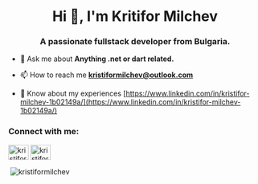 <h1 align="center">Hi 👋, I'm Kritifor Milchev</h1>
<h3 align="center">A passionate fullstack developer from Bulgaria.</h3>

- 💬 Ask me about **Anything .net or dart related.**

- 📫 How to reach me **kristiformilchev@outlook.com**

- 📄 Know about my experiences [https://www.linkedin.com/in/kristifor-milchev-1b02149a/](https://www.linkedin.com/in/kristifor-milchev-1b02149a/)

 
<h3 align="left">Connect with me:</h3>
<p align="left">
<a href="https://twitter.com/kristifor_m" target="blank"><img align="center" src="https://raw.githubusercontent.com/rahuldkjain/github-profile-readme-generator/master/src/images/icons/Social/twitter.svg" alt="kristifor_m" height="30" width="40" /></a>
<a href="https://linkedin.com/in/kristifor-milchev" target="blank"><img align="center" src="https://raw.githubusercontent.com/rahuldkjain/github-profile-readme-generator/master/src/images/icons/Social/linked-in-alt.svg" alt="kristifor-milchev" height="30" width="40" /></a>
</p>



<p>&nbsp;<img align="center" src="https://github-readme-stats.vercel.app/api?username=kristiformilchev&show_icons=true&locale=en" alt="kristiformilchev" /></p>

